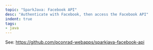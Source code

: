 ```yaml
---
topic: "SparkJava: Facebook API"
desc: "Authenticate with Facebook, then access the Facebook API"
indent: true
tags:
- java
---
```


See: <https://github.com/pconrad-webapps/sparkjava-facebook-api>
